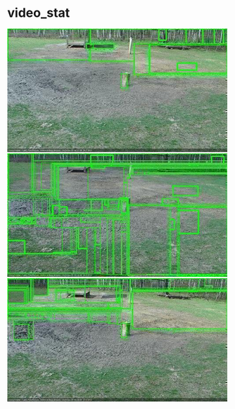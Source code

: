 # video_stat

![20200425-143501-150506](in2/20200425/20200425-143501-150506_0_.jpg)
![20200425-150506-153511](in2/20200425/20200425-150506-153511_0_.jpg)
![20200425-153517-160521](in2/20200425/20200425-153517-160521_0_.jpg)
